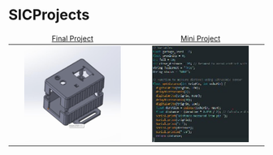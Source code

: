 # SICProjects

<table>
    <thead>
        <tr>
<td align="center" width="25%"><a href="https://github.com/AGhaith/SICFinalProject/blob/main/README.md">         Final Project    </a></td>
<td align="center" width="25%"><a href="https://github.com/AGhaith/educational-projects/blob/master/README.md">              Mini Project         </a></td>
        </tr>
    </thead>
    <tbody>
        <tr>
<td align="center"><a href="https://github.com/AGhaith/SICFinalProject/blob/main/README.md">        <img src="/logos/Final.png"          width="80%"></img></a></td>
<td align="center"><a href="https://github.com/AGhaith/educational-projects/blob/master/README.md">             <img src="/logos/Mini.png"               width="80%"></img></a></td>
        </tr>
    </tbody>
</table>
</table>
